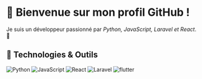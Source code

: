 # 👋 Bienvenue sur mon profil GitHub !  
Je suis un développeur passionné par *Python, JavaScript, Laravel et React*. 🚀  

## 🔧 Technologies & Outils  
![Python](https://img.shields.io/badge/-Python-3776AB?style=flat&logo=python&logoColor=white)
![JavaScript](https://img.shields.io/badge/-JavaScript-F7DF1E?style=flat&logo=javascript&logoColor=black)
![React](https://img.shields.io/badge/-React-61DAFB?style=flat&logo=react&logoColor=black)
![Laravel](https://img.shields.io/badge/-Laravel-FF2D20?style=flat&logo=laravel&logoColor=white)
![flutter](https://img.shields.io/badge/-Flutter-02569B?style=flat&logo=flutter&logoColor=white
)
